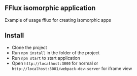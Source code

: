 ## FFlux isomorphic application
Example of usage fflux for creating isomorphic apps

## Install
* Clone the project
* Run `npm install` in the folder of the project
* Run `npm start` to start application
* Open `http://localhost:3000` for normal or `http://localhost:3001/webpack-dev-server` for iframe view
